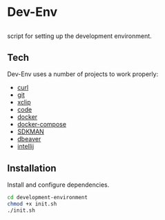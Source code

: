 # Dev-Env

## 

script for setting up the development environment.

## Tech

Dev-Env uses a number of  projects to work properly:

- [curl](https://curl.se/)
- [git](https://git-scm.com/)
- [xclip](https://github.com/astrand/xclip)
- [code](https://code.visualstudio.com/)
- [docker](https://www.docker.com/)
- [docker-compose](https://docs.docker.com/compose/)
- [SDKMAN](https://sdkman.io/)
- [dbeaver](https://dbeaver.io/)
- [intellij](https://www.jetbrains.com/pt-br/idea/)

## Installation

Install and configure dependencies.

```sh
cd development-environment
chmod +x init.sh
./init.sh
```
